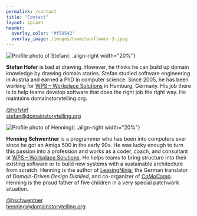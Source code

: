 ```yaml
---
permalink: /contact
title: "Contact"
layout: splash
header: 
  overlay_color: "#f59542"
  overlay_image: /images/home/sunflower-3.jpeg
---
```


![Profile photo of Stefan](/images/contact/StefanHofer_571.jpg){: .align-right width="20%"}

**Stefan Hofer** is bad at drawing. However, he thinks he can build up domain knowledge by drawing domain stories. Stefan studied software engineering in Austria and earned a PhD in computer science. Since 2005, he has been working for [WPS – Workplace Solutions](https://www.wps.de) in Hamburg, Germany. His job there is to help teams develop software that does the right job the right way. He maintains domainstorytelling.org.

<i class="fab fa-fw fa-twitter" aria-hidden="true"></i>
[@hofstef](https://twitter.com/hofstef)  
<i class="fas fa-envelope" aria-hidden="true"></i> [stefan@domainstorytelling.org](mailto:stefan@domainstorytelling.org)

![Profile photo of Henning](/images/contact/HenningSchwentner251.jpg){: .align-right width="20%"}

**Henning Schwentner** is a programmer who has been into computers ever since he got an Amiga 500 in the early 90s. He was lucky enough to turn this passion into a profession and works as a coder, coach, and consultant at [WPS – Workplace Solutions](https://www.wps.de). He helps teams to bring structure into their existing software or to build new systems with a sustainable architecture from scratch. Henning is the author of [LeasingNinja](https://leasingninja.io), the German translator of *Domain-Driven Design Distilled*, and co-organizer of [CoMoCamp](https://comocamp.org). Henning is the proud father of five children in a very special patchwork situation.

<i class="fab fa-fw fa-twitter" aria-hidden="true"></i>
[@hschwentner](https://twitter.com/hschwentner)  
<i class="fas fa-envelope" aria-hidden="true"></i> [henning@domainstorytelling.org](mailto:henning@domainstorytelling.org)
